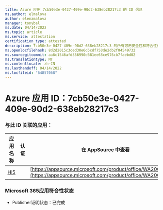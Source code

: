 ```yaml
---
title: Azure 应用 7cb50e3e-0427-409e-90d2-638eb28217c3 的 ID 信息
ms.author: elmalova
author: elenamalova
manager: tonybal
ms.date: 04/14/2022
ms.topic: article
ms.service: attestation
certification_type: attested
description: 7cb50e3e-0427-409e-90d2-638eb28217c3 的所有可用安全性和符合性信息。
ms.openlocfilehash: 8d2d2015c3ced30e6d5cdf750de2db2f04549732
ms.sourcegitcommit: aa6c1546afd356990d681ee68ce976cb7faebd02
ms.translationtype: MT
ms.contentlocale: zh-CN
ms.lasthandoff: 04/14/2022
ms.locfileid: "64857068"
---
```

# <a name="azure-app-id-7cb50e3e-0427-409e-90d2-638eb28217c3"></a>Azure 应用 ID：7cb50e3e-0427-409e-90d2-638eb28217c3


### <a name="apps-associated-with-this-id"></a>与此 ID 关联的应用：
| **应用名称** | **认证** | **在 AppSource 中查看** |
|--------------|---------------|-----------------------|
| [Hi5](../forward/WA200001610.md) |  | [https://appsource.microsoft.com/product/office/WA200001610](https://appsource.microsoft.com/product/office/WA200001610) |

### <a name="microsoft-365-app-compliance-status"></a>Microsoft 365应用符合性状态
- Publisher证明状态：已完成
